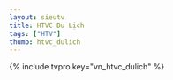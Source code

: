 ```yaml
---
layout: sieutv
title: HTVC Du Lịch
tags: ["HTV"]
thumb: htvc_dulich
---
```

{% include tvpro key="vn_htvc_dulich" %}
